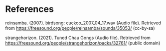References
==========
reinsamba. (2007). birdsong: cuckoo_2007_04_17.wav (Audio file).
Retrieved from https://freesound.org/people/reinsamba/sounds/35053/
(cc-by-sa)

strangehorizon. (2021). Tuned Chau Gongs (Audio file).
Retrieved from https://freesound.org/people/strangehorizon/packs/32761/
(public domain)
